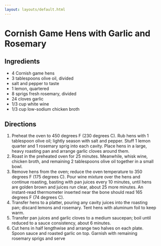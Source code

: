 ```yaml
---
layout: layouts/default.html
---
```


# Cornish Game Hens with Garlic and Rosemary

## Ingredients

- 4 Cornish game hens
- 3 tablespoons olive oil, divided
- salt and pepper to taste
- 1 lemon, quartered
- 8 sprigs fresh rosemary, divided
- 24 cloves garlic
- 1/3 cup white wine
- 1/3 cup low-sodium chicken broth

## Directions

1. Preheat the oven to 450 degrees F (230 degrees C). Rub hens with 1 tablespoon olive oil; lightly season with salt and pepper. Stuff 1 lemon quarter and 1 rosemary sprig into each cavity. Place hens in a large, heavy roasting pan and arrange garlic cloves around them.
1. Roast in the preheated oven for 25 minutes. Meanwhile, whisk wine, chicken broth, and remaining 2 tablespoons olive oil together in a small bowl.
1. Remove hens from the oven; reduce the oven temperature to 350 degrees F (175 degrees C). Pour wine mixture over the hens and continue roasting, basting with pan juices every 10 minutes, until hens are golden brown and juices run clear, about 25 more minutes. An instant-read thermometer inserted near the bone should read 165 degrees F (74 degrees C).
1. Transfer hens to a platter, pouring any cavity juices into the roasting pan; discard lemons and rosemary. Tent hens with aluminum foil to keep warm.
1. Transfer pan juices and garlic cloves to a medium saucepan; boil until reduced to a sauce consistency, about 6 minutes.
1. Cut hens in half lengthwise and arrange two halves on each plate. Spoon sauce and roasted garlic on top. Garnish with remaining rosemary sprigs and serve
